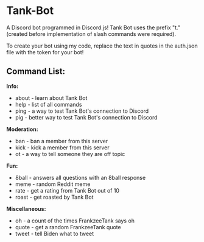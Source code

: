 # Tank-Bot
A Discord bot programmed in Discord.js! Tank Bot uses the prefix "t." (created before implementation of slash commands were required).

To create your bot using my code, replace the text in quotes in the auth.json file with the token for your bot! 

## Command List: ##

**Info:**
* about - learn about Tank Bot </li>
* help - list of all commands </li>
* ping - a way to test Tank Bot's connection to Discord
* pig - better way to test Tank Bot's connection to Discord

**Moderation:**
* ban - ban a member from this server </li>
* kick - kick a member from this server </li>
* ot - a way to tell someone they are off topic

**Fun:**
* 8ball - answers all questions with an 8ball response
* meme - random Reddit meme
* rate - get a rating from Tank Bot out of 10
* roast - get roasted by Tank Bot

**Miscellaneous:**
* oh - a count of the times FrankzeeTank says oh </li>
* quote - get a random FrankzeeTank quote </li>
* tweet - tell Biden what to tweet </li>
